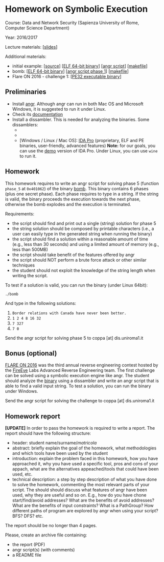 # Homework on Symbolic Execution

Course: Data and Network Security (Sapienza University of Rome, Computer Science Department)

Year: 2016/2017

Lecture materials: [[slides](slides.pdf)]

Additional materials: 
 - initial example: [[source](initial-example/main.c)] [[ELF 64-bit binary](initial-example/main)] [[angr script](initial-example/run.py)] [[makefile](initial-example/makefile)]
 - bomb: [[ELF 64-bit binary](bomb/bomb)] [[angr script phase 1](bomb/phase-1.py)] [[makefile](bomb/makefile)]
 - Flare ON 2016 - challenge 1: [[PE32 executable binary](flare-on/challenge1.exe)]

## Preliminaries

- Install [angr](http://angr.io/install.html). Although angr can run in both Mac OS and Microsoft Windows, it is suggested to run it under Linux.
- Check its [documentation](https://docs.angr.io/)
- Install a dissambler. This is needed for analyzing the binaries. Some dissamblers:
    - [Linux / Mac OS]: [`objdump`](https://linux.die.net/man/1/objdump) (open source, only ELF binaries, easy to use, basic features)
    - [Linux / Mac OS / Windows]: [radare2](http://www.radare.org/r/) (open source, ELF and PE binaries, command line interface, advanced features)
    - [Windows / Linux / Mac OS]: [IDA Pro](https://www.hex-rays.com/products/ida/) (proprietary, ELF and PE binaries, user-friendly, advanced features) **Note:** for our goals, you can use the [demo](https://www.hex-rays.com/products/ida/support/download_freeware.shtml) version of IDA Pro. Under Linux, you can use `wine` to run it.

## Homework

This homework requires to write an angr script for solving phase 5 (function `phase_5` at `0x401062`) of the binary [bomb](bomb/bomb). This binary contains 6 phases (plus one secret phase). Each phase requires to type in a string. If the string is valid, the binary proceeds the execution towards the next phase, otherwise the bomb explodes and the execution is terminated.

Requirements:
- the script should find and print out a single (string) solution for phase 5
- the string solution should be composed by printable characters (i.e., a user can easily type in the generated string when running the binary)
- the script should find a solution within a reasonable amount of time (e.g., less than 30 seconds) and using a limited amount of memory (e.g., less than 500MB)
- the script should take benefit of the features offered by angr
- the script should NOT perform a brute force attack or other similar techniques
- the student should not exploit the knowledge of the string length when writing the script.

To test if a solution is valid, you can run the binary (under Linux 64bit):

    ./bomb

And type in the following solutions:

1. `Border relations with Canada have never been better.`
2. `1 2 4 8 16 32`
3. `7 327`
4. `7 0`

Send the angr script for solving phase 5 to coppa [at] dis.uniroma1.it

## Bonus (optional)

[FLARE ON 2016](https://2016.flare-on.com) was the third annual reverse engineering contest hosted by the [FireEye](https://www.fireeye.com/) Labs Advanced Reverse Engineering team. 
The first challenge can be solved using a symbolic execution engine like angr. The student should analyze the [binary](flare-on/challenge1.exe) using a dissambler and write an angr script that is able to find a valid input string. To test a solution, you can run the binary under Windows.

Send the angr script for solving the challenge to coppa [at] dis.uniroma1.it

## Homework report

**[UPDATE]**
In order to pass the homework is required to write a report. The report should have the following structure:

- header: student name/surname/_matricola_
- abstract: briefly explain the goal of the homework, what methodologies and which tools have been used by the student
- introduction: explain the problem faced in this homework, how you have approached it, why you have used a specific tool, pros and cons of your appach, what are the alternatives appeached/tools that could have been used, etc.
- technical description: a step by step description of what you have done to solve the homework, commenting the most relevant parts of your script. The should should discuss what features of angr have been used, why they are useful and so on. E.g., how do you have chone start/find/avoid addresses? What are the benefits of avoid addresses? What are the benefits of input constraints? What is a PathGroup? How different paths of program are explored by angr when using your script? BFS? DFS? etc.

The report should be no longer than 4 pages.

Please, create an archive file containing:
- the report (PDF)
- angr script(s) (with comments)
- a README file
